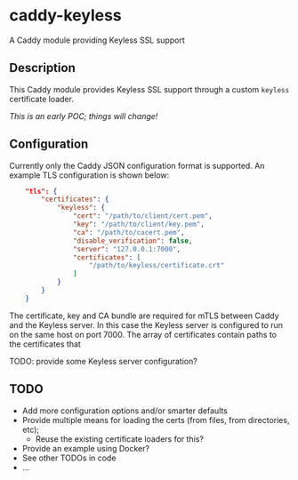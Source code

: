 # caddy-keyless

A Caddy module providing Keyless SSL support

## Description

This Caddy module provides Keyless SSL support through a custom `keyless` certificate loader.

*This is an early POC; things will change!*

## Configuration

Currently only the Caddy JSON configuration format is supported.
An example TLS configuration is shown below:

```json
    "tls": {
        "certificates": {
            "keyless": {
                "cert": "/path/to/client/cert.pem",
                "key": "/path/to/client/key.pem",
                "ca": "/path/to/cacert.pem",
                "disable_verification": false,
                "server": "127.0.0.1:7000",
                "certificates": [
                    "/path/to/keyless/certificate.crt"
                ]
            }
        }
    }
```

The certificate, key and CA bundle are required for mTLS between Caddy and the Keyless server.
In this case the Keyless server is configured to run on the same host on port 7000.
The array of certificates contain paths to the certificates that 

TODO: provide some Keyless server configuration?

## TODO

* Add more configuration options and/or smarter defaults
* Provide multiple means for loading the certs (from files, from directories, etc); 
    * Reuse the existing certificate loaders for this?
* Provide an example using Docker?
* See other TODOs in code
* ...
